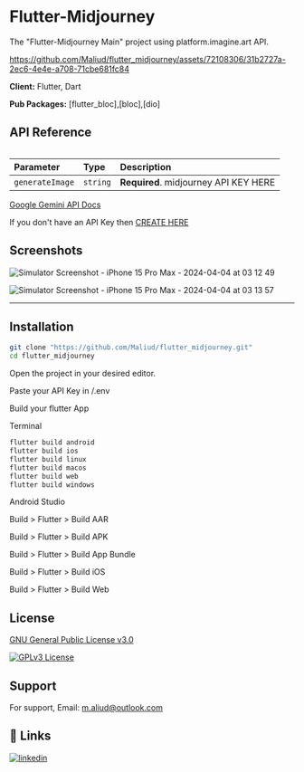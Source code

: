 

# Flutter-Midjourney

The "Flutter-Midjourney Main" project using platform.imagine.art API. 




https://github.com/Maliud/flutter_midjourney/assets/72108306/31b2727a-2ec6-4e4e-a708-71cbe681fc84




**Client:** Flutter, Dart

**Pub Packages:** [flutter_bloc],[bloc],[dio]
## API Reference

```feature/propmt/bloc/prompt_repo.dart
```

| Parameter | Type     | Description                |
| :-------- | :------- | :------------------------- |
| `generateImage` | `string` | **Required**.  midjourney API  KEY HERE |

[Google Gemini  API Docs ](https://vyroai.notion.site/Documentation-Imagine-API-Platform-298d195894ae4be48903b4834bc5cc04)

If you don't have an API Key then [CREATE HERE](https://platform.imagine.art/)

## Screenshots

![Simulator Screenshot - iPhone 15 Pro Max - 2024-04-04 at 03 12 49](https://github.com/Maliud/flutter_midjourney/assets/72108306/e2c6d21c-e0d4-48f6-af58-30555e5f469f)

![Simulator Screenshot - iPhone 15 Pro Max - 2024-04-04 at 03 13 57](https://github.com/Maliud/flutter_midjourney/assets/72108306/ba88b796-8aec-45f3-ac48-9b63c104c920)


---------

## Installation

```bash
git clone "https://github.com/Maliud/flutter_midjourney.git"
cd flutter_midjourney
```

Open the project in your desired editor.

Paste your API Key in /.env

Build your flutter App

Terminal
```bash
flutter build android
flutter build ios
flutter build linux
flutter build macos
flutter build web
flutter build windows
```

Android Studio

Build > Flutter > Build AAR

Build > Flutter > Build APK

Build > Flutter > Build App Bundle

Build > Flutter > Build iOS

Build > Flutter > Build Web
## License

[GNU General Public License v3.0](https://github.com/Maliud/weather-app-flutter-main/blob/main/LICENCE)

[![GPLv3 License](https://img.shields.io/badge/License-GPL%20v3-yellow.svg)](https://opensource.org/license/gpl-3-0/)


## Support

For support, Email: m.aliud@outlook.com


## 🔗 Links
[![linkedin](https://img.shields.io/badge/linkedin-0A66C2?style=for-the-badge&logo=linkedin&logoColor=white)](https://www.linkedin.com/in/muhammed-ali-ud-ali76/)
